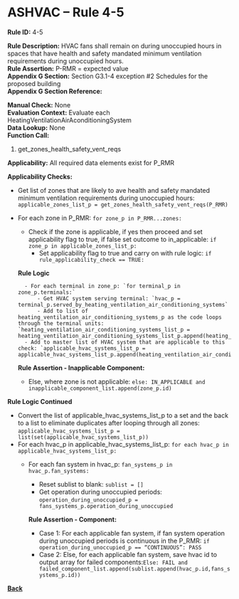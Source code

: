 # ASHVAC – Rule 4-5

**Rule ID:** 4-5
 
**Rule Description:** HVAC fans shall remain on during unoccupied hours in spaces that have health and safety mandated minimum ventilation requirements during unoccupied hours.  
**Rule Assertion:** P-RMR = expected value                                           
**Appendix G Section:** Section G3.1-4 exception #2 Schedules for the proposed building  
**Appendix G Section Reference:**  

**Manual Check:** None  
**Evaluation Context:** Evaluate each HeatingVentilationAirAconditioningSystem  
**Data Lookup:** None  
**Function Call:** 

1. get_zones_health_safety_vent_reqs

**Applicability:** All required data elements exist for P_RMR  

**Applicability Checks:** 
- Get list of zones that are likely to ave health and safety mandated minimum ventilation requirements during unoccupied hours: `applicable_zones_list_p = get_zones_health_safety_vent_reqs(P_RMR)`
- For each zone in P_RMR: `for zone_p in P_RMR...zones:`
    - Check if the zone is applicable, if yes then proceed and set applicability flag to true, if false set outcome to in_applicable: `if zone_p in applicable_zones_list_p:`
        - Set applicability flag to true and carry on with rule logic: `if rule_applicability_check == TRUE:`
   
    **Rule Logic**
    
        - For each terminal in zone_p: `for terminal_p in zone_p.terminals:`
            - Get HVAC system serving terminal: `hvac_p = terminal_p.served_by_heating_ventilation_air_conditioning_systems`
            - Add to list of heating_ventilation_air_conditioning_systems_p as the code loops through the terminal units: `heating_ventilation_air_conditioning_systems_list_p = heating_ventilation_air_conditioning_systems_list_p.append(heating_ventilation_air_conditioning_systems_p)`                    
        - Add to master list of HVAC system that are applicable to this check: `applicable_hvac_systems_list_p = applicable_hvac_systems_list_p.append(heating_ventilation_air_conditioning_systems_list_p)`         
    
    **Rule Assertion - Inapplicable Component:**
    - Else, where zone is not applicable: `else: IN_APPLICABLE and inapplicable_component_list.append(zone_p.id)`


**Rule Logic Continued**
- Convert the list of applicable_hvac_systems_list_p to a set and the back to a list to eliminate duplicates after looping through all zones: 
 `applicable_hvac_systems_list_p = list(set(applicable_hvac_systems_list_p))`                             
- For each hvac_p in applicable_hvac_systems_list_p: `for each hvac_p in applicable_hvac_systems_list_p:`                         
    - For each fan system in hvac_p: `fan_systems_p in hvac_p.fan_systems:`
        - Reset sublist to blank: `sublist = []`
        - Get operation during unoccupied periods: `operation_during_unoccupied_p = fans_systems_p.operation_during_unoccupied`

        **Rule Assertion - Component:**
        - Case 1: For each applicable fan system, if fan system operation during unoccupied periods is continuous in the P_RMR: `if operation_during_unoccupied_p == “CONTINUOUS”: PASS`
        - Case 2: Else, for each applicable fan system, save hvac id to output array for failed components:`Else: FAIL and failed_component_list.append(sublist.append(hvac_p.id,fans_systems_p.id))`


**[Back](../_toc.md)**